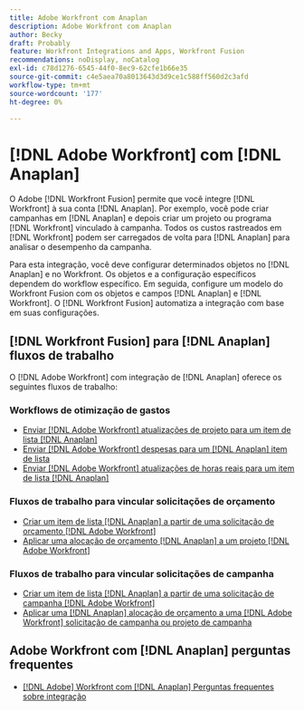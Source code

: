 ```yaml
---
title: Adobe Workfront com Anaplan
description: Adobe Workfront com Anaplan
author: Becky
draft: Probably
feature: Workfront Integrations and Apps, Workfront Fusion
recommendations: noDisplay, noCatalog
exl-id: c78d1276-6545-44f0-8ec9-62cfe1b66e35
source-git-commit: c4e5aea70a8013643d3d9ce1c588ff560d2c3afd
workflow-type: tm+mt
source-wordcount: '177'
ht-degree: 0%

---
```


# [!DNL Adobe Workfront] com [!DNL Anaplan]

O Adobe [!DNL Workfront Fusion] permite que você integre [!DNL Workfront] à sua conta [!DNL Anaplan]. Por exemplo, você pode criar campanhas em [!DNL Anaplan] e depois criar um projeto ou programa [!DNL Workfront] vinculado à campanha. Todos os custos rastreados em [!DNL Workfront] podem ser carregados de volta para [!DNL Anaplan] para analisar o desempenho da campanha.

Para esta integração, você deve configurar determinados objetos no [!DNL Anaplan] e no Workfront. Os objetos e a configuração específicos dependem do workflow específico. Em seguida, configure um modelo do Workfront Fusion com os objetos e campos [!DNL Anaplan] e [!DNL Workfront]. O [!DNL Workfront Fusion] automatiza a integração com base em suas configurações.

## [!DNL Workfront Fusion] para [!DNL Anaplan] fluxos de trabalho

O [!DNL Adobe Workfront] com integração de [!DNL Anaplan] oferece os seguintes fluxos de trabalho:

### Workflows de otimização de gastos

* [Enviar  [!DNL Adobe Workfront] atualizações de projeto para um item de lista  [!DNL Anaplan] ](../../workfront-integrations-and-apps/adobe-workfront-with-anaplan/send-workfront-project-updates-to-anaplan-list-item.md)
* [Enviar  [!DNL Adobe Workfront] despesas para um [!DNL Anaplan] item de lista](../../workfront-integrations-and-apps/adobe-workfront-with-anaplan/send-workfront-project-expenses-to-anaplan-list-item.md)
* [Enviar  [!DNL Adobe Workfront] atualizações de horas reais para um item de lista  [!DNL Anaplan] ](../../workfront-integrations-and-apps/adobe-workfront-with-anaplan/send-workfront-project-actual-hours-updates-to-anaplan-list-item.md)

### Fluxos de trabalho para vincular solicitações de orçamento

* [Criar um item de lista  [!DNL Anaplan]  a partir de uma solicitação de orçamento  [!DNL Adobe Workfront] ](../../workfront-integrations-and-apps/adobe-workfront-with-anaplan/create-an-anaplan-list-item-from-a-workfront-budget-request.md)
* [Aplicar uma alocação de orçamento  [!DNL Anaplan]  a um projeto  [!DNL Adobe Workfront] ](../../workfront-integrations-and-apps/adobe-workfront-with-anaplan/apply-anaplan-budget-allocation-to-workfront-projects.md)

### Fluxos de trabalho para vincular solicitações de campanha

* [Criar um item de lista  [!DNL Anaplan]  a partir de uma solicitação de campanha  [!DNL Adobe Workfront] ](../../workfront-integrations-and-apps/adobe-workfront-with-anaplan/create-an-anaplan-list-item-from-a-workfront-campaign-request.md)
* [Aplicar uma  [!DNL Anaplan] alocação de orçamento a uma [!DNL Adobe Workfront] solicitação de campanha ou projeto de campanha](../../workfront-integrations-and-apps/adobe-workfront-with-anaplan/apply-anaplan-budget-allocation-to-workfront-campaign-requests-and-projects.md)

## Adobe Workfront com [!DNL Anaplan] perguntas frequentes

* [[!DNL Adobe] Workfront com [!DNL Anaplan] Perguntas frequentes sobre integração](../../workfront-integrations-and-apps/adobe-workfront-with-anaplan/anaplan-integration-faq.md)
